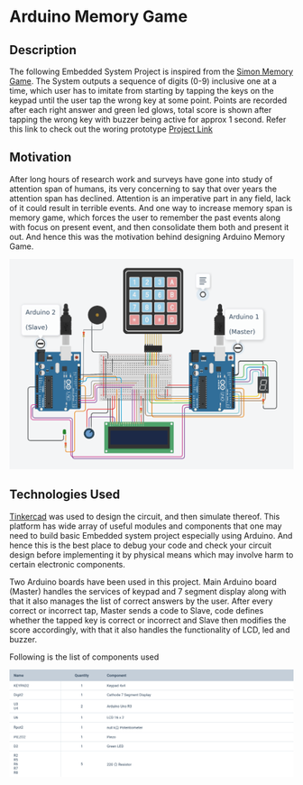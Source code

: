 # Arduino Memory Game

## Description

The following Embedded System Project is inspired from the [Simon Memory Game](https://en.wikipedia.org/wiki/Simon_(game)). The System outputs a sequence of digits (0-9) inclusive one at a time, which user has to imitate from starting by tapping the keys on the keypad until the user tap the wrong key at some point. Points are recorded after each right answer and green led glows, total score is shown after tapping the wrong key with buzzer being active for approx 1 second. Refer this link to check out the woring prototype [Project Link](https://www.tinkercad.com/things/eYB30KqzbIw-swanky-uusam/editel)

## Motivation

After long hours of research work and surveys have gone into study of attention span of humans, its very concerning to say that over years the attention span has declined. Attention is an imperative part in any field, lack of it could result in terrible events. And one way to increase memory span is memory game, which forces the user to remember the past events along with focus on present event, and then consolidate them both and present it out. And hence this was the motivation behind designing Arduino Memory Game.

![](screenshot.png)

## Technologies Used

[Tinkercad](https://www.tinkercad.com/dashboard) was used to design the circuit, and then simulate thereof. This platform has wide array of useful modules and components that one may need to build basic Embedded system project especially using Arduino. And hence this is the best place to debug your code and check your circuit design before implementing it by physical means which may involve harm to certain electronic components.

Two Arduino boards have been used in this project. Main Arduino board (Master) handles the services of keypad and 7 segment display along with that it also manages the list of correct answers by the user. After every correct or incorrect tap, Master sends a code to Slave, code defines whether the tapped key is correct or incorrect and Slave then modifies the score accordingly, with that it also handles the functionality of LCD, led and buzzer.

Following is the list of components used

![](list.png)


